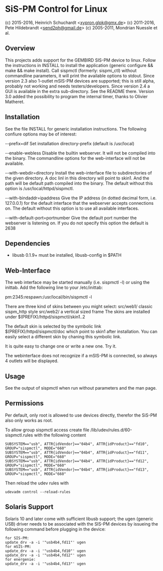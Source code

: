 SiS-PM Control for Linux
========================
(c) 2015-2016, Heinrich Schuchardt &lt;xypron.glpk@gmx.de&gt;
(c) 2011-2016, Pete Hildebrandt &lt;send2ph@gmail.de&gt;
(c) 2005-2011, Mondrian Nuessle et al.

Overview
--------
This projects adds support for the GEMBIRD SIS-PM device to linux.
Follow the instructions in INSTALL to install the application
(generic configure && make && make install).
Call sispmctl (formerly: sispmi\_ctl) without commandline parameters,
it will print the available options to stdout.
Since version 2.3 also 1-outlet mSIS-PM devices are supported; this is still
alpha, probably not working and needs testers/developers.
Since version 2.4 a GUI is available in the extra sub-directory. See the
README there.
Version 3.0 added the possibility to program the internal timer, thanks to
Olivier Matheret.


Installation
------------

See the file INSTALL for generic installation instructions.
The following confiure options may be of interest:

--prefix=dif
        Set installation directory-prefix (default is /usr/local)

--enable-webless
        Disable the builtin webserver. It will not be compiled into
        the binary. The commandline options for the web-interface will
        not be available.

--with-webdir=directory
        Install the web-interface file to subdirectories of the
        given directory. A doc linl in this directory will point
        to skin1. And the path will be default path compiled into
        the binary.
        The default without this option is /usr/local/httpd/sispmctl.

--with-bindaddr=ipaddress
        Give the IP address (in dotted decimal form, i.e. 127.0.0.1) for
        the default interface that the webserver accepts connections on.
        The default without this option is to use all available interfaces.

--with-default-port=portnumber
        Give the default port number the webserver is listening on.
        If you do not specify this option the default is 2638

Dependencies
------------
- libusb 0.1.9+ must be installed, libusb-config in $PATH


Web-Interface
------------
The web interface may be started manually (i.e. sispmctl -l)
or using the inittab. Add the following line to your /etc/inittab:

pm:2345:respawn:/usr/local/bin/sispmctl -l

There are three kind of skins between you might select:
	src/web1/	classic sispm_http style
	src/web2/	a vertical sized frame
The skins are installed under
$(PREFIX)/httpd/sispmctl/skin1..2

The default skin is selected by the symbolic link
$(PREFIX)/httpd/sispmctl/doc which point to skin1 after
installation. You can easily select a different skin by
chaning this symbolic link.

It is quite easy to change one or write a new one. Try it.

The webinterface does not recognize if a mSIS-PM is connected, so always 4
outlets will be displayed.

Usage
-----
See the output of sispmctl when run without parameters and the man page.

Permissions
-----------

Per default, only root is allowed to use devices directly, therefor the SiS-PM
also only works as root.

To allow group sispmctl access create file /lib/udev/rules.d/60-sispmctl.rules
with the following content

    SUBSYSTEM=="usb", ATTR{idVendor}=="04b4", ATTR{idProduct}=="fd10", GROUP="sispmctl", MODE="660"
    SUBSYSTEM=="usb", ATTR{idVendor}=="04b4", ATTR{idProduct}=="fd11", GROUP="sispmctl", MODE="660"
    SUBSYSTEM=="usb", ATTR{idVendor}=="04b4", ATTR{idProduct}=="fd12", GROUP="sispmctl", MODE="660"
    SUBSYSTEM=="usb", ATTR{idVendor}=="04b4", ATTR{idProduct}=="fd13", GROUP="sispmctl", MODE="660"

Then reload the udev rules with

    udevadm control --reload-rules

Solaris Support
---------------
Solaris 10 and later come with sufficient libusb support; the ugen (generic USB)
driver needs to be associated with the SIS-PM devices by issueing the following
command before plugging in the device:

    for SIS-PM:
	update_drv -a -i '"usb4b4,fd11"' ugen
    for mSIS-PM:
	update_drv -a -i '"usb4b4,fd10"' ugen
	update_drv -a -i '"usb4b4,fd12"' ugen
    for energenie:
	update_drv -a -i '"usb4b4,fd13"' ugen
